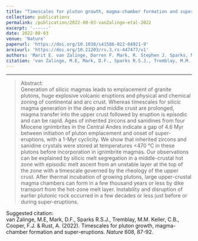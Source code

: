 ```yaml
---
title: "Timescales for pluton growth, magma-chamber formation and super-eruptions"
collection: publications
permalink: /publication/2022-08-03-vanZalinge-etal-2022
excerpt: '------'
date: 2022-08-03
venue: 'Nature'
paperurl: 'https://doi.org/10.1038/s41586-022-04921-9'
arxivurl: 'https://doi.org/10.21203/rs.3.rs-447477/v1'
authors: 'Marit E. van Zalinge, Darren F. Mark, R. Stephen J. Sparks, Marissa M. Tremblay, C. Brenhin Keller, Frances J. Cooper, and Alison Rust.'
citation: 'van Zalinge, M.E, Mark, D.F., Sparks R.S.J., Tremblay, M.M.  Keller, C.B., Cooper, F.J. &amp; Rust, A. (2022). Timescales for pluton growth, magma-chamber formation and super-eruptions.  <i>Nature</i> 608, 87-92.'
---
```


------

>Abstract: <br/>Generation of silicic magmas leads to emplacement of granite plutons, huge explosive volcanic eruptions and physical and chemical zoning of continental and arc crust. Whereas timescales for silicic magma generation in the deep and middle crust are prolonged, magma transfer into the upper crust followed by eruption is episodic and can be rapid. Ages of inherited zircons and sanidines from four Miocene ignimbrites in the Central Andes indicate a gap of 4.6 Myr between initiation of pluton emplacement and onset of super-eruptions, with a 1-Myr cyclicity. We show that inherited zircons and sanidine crystals were stored at temperatures <470 °C in these plutons before incorporation in ignimbrite magmas. Our observations can be explained by silicic melt segregation in a middle-crustal hot zone with episodic melt ascent from an unstable layer at the top of the zone with a timescale governed by the rheology of the upper crust. After thermal incubation of growing plutons, large upper-crustal magma chambers can form in a few thousand years or less by dike transport from the hot-zone melt layer. Instability and disruption of earlier plutonic rock occurred in a few decades or less just before or during super-eruptions.

Suggested citation: <br/>van Zalinge, M.E, Mark, D.F., Sparks R.S.J., Tremblay, M.M.  Keller, C.B., Cooper, F.J. & Rust, A. (2022). Timescales for pluton growth, magma-chamber formation and super-eruptions.  <i>Nature</i> 608, 87-92.